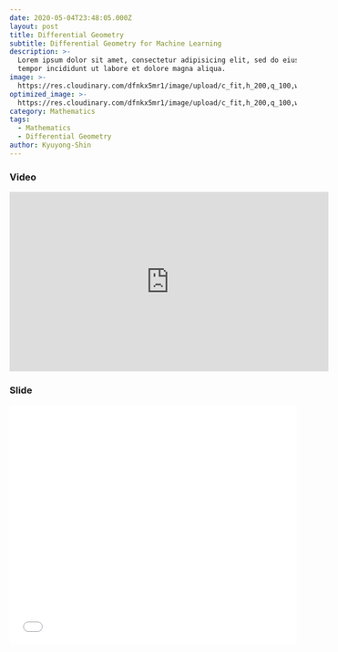 ```yaml
---
date: 2020-05-04T23:48:05.000Z
layout: post
title: Differential Geometry
subtitle: Differential Geometry for Machine Learning
description: >-
  Lorem ipsum dolor sit amet, consectetur adipisicing elit, sed do eiusmod
  tempor incididunt ut labore et dolore magna aliqua.
image: >-
  https://res.cloudinary.com/dfnkx5mr1/image/upload/c_fit,h_200,q_100,w_380/v1602313273/post_img/GPB_circling_earth_eaub9t.jpg
optimized_image: >-
  https://res.cloudinary.com/dfnkx5mr1/image/upload/c_fit,h_200,q_100,w_380/v1602313273/post_img/GPB_circling_earth_eaub9t.jpg
category: Mathematics
tags:
  - Mathematics
  - Differential Geometry
author: Kyuyong-Shin
---
```


### Video
<iframe width="560" height="315" src="https://www.youtube.com/embed/wY8G5QLgLmE" frameborder="0" allow="accelerometer; autoplay; clipboard-write; encrypted-media; gyroscope; picture-in-picture" allowfullscreen></iframe>

### Slide
<iframe src="//www.slideshare.net/slideshow/embed_code/key/2XA4P7bC0TQubU" width="510" height="420" frameborder="0" marginwidth="0" marginheight="0" scrolling="no" style="border:1px solid #CCC; border-width:0px; margin-bottom:5px; max-width: 100%;" allowfullscreen> </iframe>

